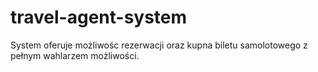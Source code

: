 # travel-agent-system
System oferuje możliwośc rezerwacji oraz kupna biletu samolotowego z pełnym wahlarzem możliwości.

